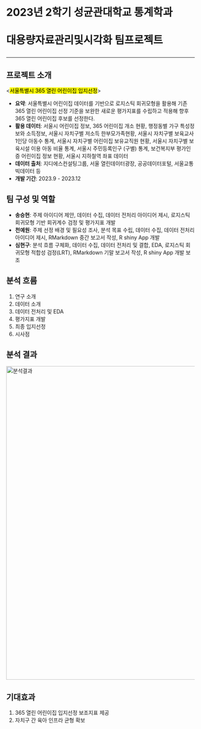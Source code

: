 # 2023년 2학기 성균관대학교 통계학과 <br><br> 대용량자료관리및시각화 팀프로젝트 <hr>
## 프로젝트 소개
<<mark>서울특별시 365 열린 어린이집 입지선정</mark>>

- <b>요약</b>: 서울특별시 어린이집 데이터를 기반으로 로지스틱 회귀모형을 활용해 기존 365 열린 어린이집 선정 기준을 보완한 새로운 평가지표를 수립하고 적용해 향후 365 열린 어린이집 후보를 선정한다.
- <b>활용 데이터</b>: 서울시 어린이집 정보, 365 어린이집 개소 현황, 행정동별 가구 특성정보와 소득정보, 서울시 자치구별 저소득 한부모가족현황, 서울시 자치구별 보육교사 1인당 아동수 통계, 서울시 자치구별 어린이집 보유교직원 현황, 서울시 자치구별 보육시설 이용 아동 비율 통계, 서울시 주민등록인구 (구별) 통계, 보건복지부 평가인증 어린이집 정보 현황, 서울시 지하철역 좌표 데이터
- <b>데이터 출처</b>: 지디에스컨설팅그룹, 서울 열린데이터광장, 공공데이터포털, 서울교통빅데이터 등
- <b>개발 기간</b>: 2023.9 - 2023.12


## 팀 구성 및 역할
- <b>송승현</b>: 주제 아이디어 제안, 데이터 수집, 데이터 전처리 아이디어 제시, 로지스틱 회귀모형 기반 회귀계수 검정 및 평가지표 개발
- <b>천예원</b>: 주제 선정 배경 및 필요성 조사, 분석 목표 수립, 데이터 수집, 데이터 전처리 아이디어 제시, RMarkdown 중간 보고서 작성, R shiny App 개발
- <b>심현구</b>: 분석 흐름 구체화, 데이터 수집, 데이터 전처리 및 결합, EDA,  로지스틱 회귀모형 적합성 검정(LRT), RMarkdown 기말 보고서 작성, R shiny App 개발 보조


## 분석 흐름
1. 연구 소개
2. 데이터 소개
3. 데이터 전처리 및 EDA
4. 평가지표 개발
5. 최종 입지선정
6. 시사점


## 분석 결과
<img width="835" alt="분석결과" src="https://github.com/99shimshim/Large-Data-Management-and-Data-Visualization/assets/140596861/850700fc-2905-4a69-a1ec-9f7cdbef9de5">


## 기대효과
1. 365 열린 어린이집 입지선정 보조지표 제공
2. 자치구 간 육아 인프라 균형 확보
   
